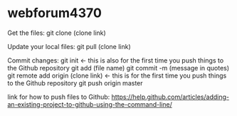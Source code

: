 # webforum4370
Get the files:
  git clone (clone link)
 
Update your local files:
  git pull (clone link)

Commit changes:
  git init <- this is also for the first time you push things to the Github repository
  git add (file name)
  git commit -m (message in quotes)
  git remote add origin (clone link) <- this is for the first time you push things to the Github repository
  git push origin master
  
link for how to push files to Github: https://help.github.com/articles/adding-an-existing-project-to-github-using-the-command-line/
